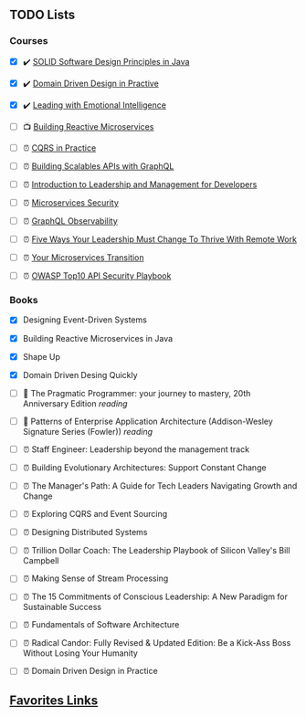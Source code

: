 ## TODO Lists

### Courses 

- [X] ✔️ [SOLID Software Design Principles in Java](https://app.pluralsight.com/achievements/share/fc2b9d85-2a37-4f18-8371-5ca104590cec)
- [X] ✔️ [Domain Driven Design in Practive](https://app.pluralsight.com/achievements/share/4bcd5cf1-759f-4876-8b90-aa4247f482e5) 
- [X] ✔️ [Leading with Emotional Intelligence](https://app.pluralsight.com/achievements/share/f839bd34-3d8f-4671-bdd8-09d082cd7436)
- [ ] 📺 [Building Reactive Microservices](https://app.pluralsight.com/library/courses/building-reactive-microservices/table-of-contents)
- [ ] ⏰ [CQRS in Practice](https://app.pluralsight.com/library/courses/cqrs-in-practice/table-of-contents)
- [ ] ⏰ [Building Scalables APIs with GraphQL](https://app.pluralsight.com/library/courses/graphql-scalable-apis/table-of-contents)
- [ ] ⏰ [Introduction to Leadership and Management for Developers](https://app.pluralsight.com/library/courses/introduction-leadership-management-developers/table-of-contents)
- [ ] ⏰ [Microservices Security](https://app.pluralsight.com/library/courses/microservices-security-fundamentals/table-of-contents)
- [ ] ⏰ [GraphQL Observability](https://app.pluralsight.com/library/courses/js-friends-session-07/table-of-contents)
- [ ] ⏰ [Five Ways Your Leadership Must Change To Thrive With Remote Work](https://app.pluralsight.com/library/courses/covid-19-leadership-change-remote-work/table-of-contents)
- [ ] ⏰ [Your Microservices Transition](https://app.pluralsight.com/library/courses/your-microservices-transition/table-of-contents)
- [ ] ⏰ [OWASP Top10 API Security Playbook](https://app.pluralsight.com/library/courses/owasp-top-ten-api-security-playbook/table-of-contents)


### Books
 - [X] Designing Event-Driven Systems
 - [X] Building Reactive Microservices in Java
 - [X] Shape Up
 - [X] Domain Driven Desing Quickly
 - [ ] 📖 The Pragmatic Programmer: your journey to mastery, 20th Anniversary Edition _reading_
 - [ ] 📖 Patterns of Enterprise Application Architecture (Addison-Wesley Signature Series (Fowler)) _reading_
 - [ ] ⏰ Staff Engineer: Leadership beyond the management track
 - [ ] ⏰ Building Evolutionary Architectures: Support Constant Change
 - [ ] ⏰ The Manager's Path: A Guide for Tech Leaders Navigating Growth and Change
 - [ ] ⏰ Exploring CQRS and Event Sourcing
 - [ ] ⏰ Designing Distributed Systems
 - [ ] ⏰ Trillion Dollar Coach: The Leadership Playbook of Silicon Valley's Bill Campbell 
 - [ ] ⏰ Making Sense of Stream Processing
 - [ ] ⏰ The 15 Commitments of Conscious Leadership: A New Paradigm for Sustainable Success
 - [ ] ⏰ Fundamentals of Software Architecture
 - [ ] ⏰ Radical Candor: Fully Revised & Updated Edition: Be a Kick-Ass Boss Without Losing Your Humanity 
 - [ ] ⏰ Domain Driven Design in Practice
 
 
 
 
 
 
 
 
 
 


## [Favorites Links](./FAVORITES.MD)
 
